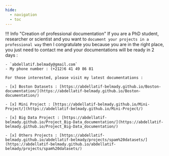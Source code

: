 ```yaml
---
hide:
  - navigation
  - toc
---
```


!!! Info "Creation of professional documentation"
    If you are a PhD student, researcher or scientist and you want to `document your projects in a professional way` then I congratulate you because you are in the right place, you just need to contact me and your documentations will be ready in 2 days :

    - `abdellatif.belmady@gmail.com`
    - My phone number : (+212)6 41 49 86 81

    For those interested, please visit my latest documentations :

    - [x] Boston Datasets : [https://abdellatif-belmady.github.io/Boston-documentation/](https://abdellatif-belmady.github.io/Boston-documentation/)

    - [x] Mini Project : [https://abdellatif-belmady.github.io/Mini-Project/](https://abdellatif-belmady.github.io/Mini-Project/)

    - [x] Big Data Project : [https://abdellatif-belmady.github.io/Project_Big-Data_documentation/](https://abdellatif-belmady.github.io/Project_Big-Data_documentation/)

    - [x] Others Projects : [https://abdellatif-belmady.github.io/abdellatif-belmady/projects/spam%20datasets/](https://abdellatif-belmady.github.io/abdellatif-belmady/projects/spam%20datasets/)